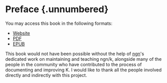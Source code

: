 # Preface {.unnumbered}

You may access this book in the following formats:

- [Website](https://razetime.github.io/ngn-k-tutorial)
- [PDF](https://razetime.github.io/ngn-k-tutorial/ngn_k_tutorial.pdf)
- [EPUB](https://razetime.github.io/ngn-k-tutorial/ngn_k_tutorial.epub)

This book would not have been possible without the help of
[ngn](https://ngn.codeberg.page)'s dedicated work
on maintaining and teaching ngn/k, alongside many of the people in the
community who have contributed to the process of documenting and improving K.
I would like to thank all the people involved directly and indirectly with this
project.
